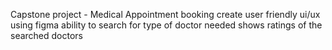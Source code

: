 Capstone project - Medical Appointment booking
create user friendly ui/ux using figma
ability to search for type of doctor needed
shows ratings of the searched doctors